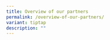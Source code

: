 ```yaml
---
title: Overview of our partners
permalink: /overview-of-our-partners/
variant: tiptap
description: ""
---
```

